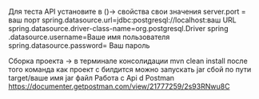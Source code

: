  Для теста API установите в ()-> свойства свои значения server.port = ваш порт spring.datasource.url=jdbc:postgresql://localhost:ваш URL spring.datasource.driver-class-name=org.postgresql.Driver spring .datasource.username=Ваше имя пользователя spring.datasource.password= Ваш пароль

Сборка проекта -> в терминале консолидации mvn clean install после того команда как проект с билдится можно запускать jar сбой по пути target/ваше имя jar файл
Работа с Api d Postman https://documenter.getpostman.com/view/21777259/2s93RNwu8C
